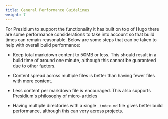 ```yaml
---
title: General Performance Guidelines
weight: 7
---
```


For Presidium to support the functionality it has built on top of Hugo there are some performance considerations to take into account so that build times can remain reasonable. Below are some steps that can be taken to help with overall build performance:

- Keep total markdown content to 50MB or less. This should result in a build time of around one minute, although this cannot be guaranteed due to other factors.

- Content spread across multiple files is better than having fewer files with more content.

- Less content per markdown file is encouraged. This also supports Presidium's philosophy of micro-articles

- Having multiple directories with a single `_index.md` file gives better build performance, although this can very across projects.
